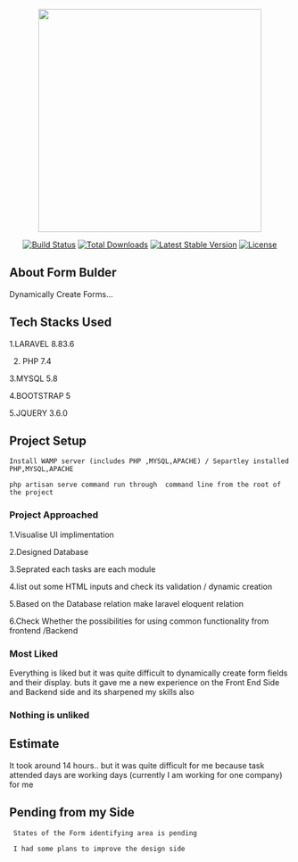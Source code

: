 <p align="center"><a href="https://laravel.com" target="_blank"><img src="https://raw.githubusercontent.com/laravel/art/master/logo-lockup/5%20SVG/2%20CMYK/1%20Full%20Color/laravel-logolockup-cmyk-red.svg" width="400"></a></p>

<p align="center">
<a href="https://travis-ci.org/laravel/framework"><img src="https://travis-ci.org/laravel/framework.svg" alt="Build Status"></a>
<a href="https://packagist.org/packages/laravel/framework"><img src="https://img.shields.io/packagist/dt/laravel/framework" alt="Total Downloads"></a>
<a href="https://packagist.org/packages/laravel/framework"><img src="https://img.shields.io/packagist/v/laravel/framework" alt="Latest Stable Version"></a>
<a href="https://packagist.org/packages/laravel/framework"><img src="https://img.shields.io/packagist/l/laravel/framework" alt="License"></a>
</p>

## About Form Bulder

Dynamically Create  Forms...


## Tech Stacks Used

   1.LARAVEL 8.83.6
   
   2. PHP 7.4

   3.MYSQL 5.8
   
   4.BOOTSTRAP 5
   
   5.JQUERY 3.6.0 

## Project Setup

    Install WAMP server (includes PHP ,MYSQL,APACHE) / Separtley installed PHP,MYSQL,APACHE
     
    php artisan serve command run through  command line from the root of the project
  

### Project Approached
  
   1.Visualise UI implimentation 
   
   2.Designed Database
   
   3.Seprated each tasks are each module
   
   4.list out some HTML inputs and check its validation / dynamic creation 
   
   5.Based on the Database relation make laravel eloquent relation
   
   6.Check Whether the possibilities for using common functionality from frontend /Backend
   
   ### Most Liked 
   
   Everything is liked but it was quite difficult to dynamically create form fields and their display.
   buts it gave me a new experience on the Front End Side and Backend side and its sharpened my skills also
   
   ### Nothing is unliked
   
   ## Estimate
   
   It took  around 14 hours.. but it was quite difficult for me because task attended days are working days (currently I am working for one company) for me
   
   ## Pending from my Side 
   
     States of the Form identifying area is pending 
     
     I had some plans to improve the design side
     
     
   
   



